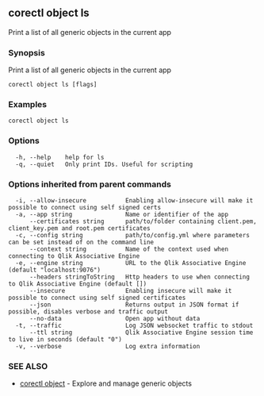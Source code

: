 ## corectl object ls

Print a list of all generic objects in the current app

### Synopsis

Print a list of all generic objects in the current app

```
corectl object ls [flags]
```

### Examples

```
corectl object ls
```

### Options

```
  -h, --help    help for ls
  -q, --quiet   Only print IDs. Useful for scripting
```

### Options inherited from parent commands

```
  -i, --allow-insecure           Enabling allow-insecure will make it possible to connect using self signed certs
  -a, --app string               Name or identifier of the app
      --certificates string      path/to/folder containing client.pem, client_key.pem and root.pem certificates
  -c, --config string            path/to/config.yml where parameters can be set instead of on the command line
      --context string           Name of the context used when connecting to Qlik Associative Engine
  -e, --engine string            URL to the Qlik Associative Engine (default "localhost:9076")
      --headers stringToString   Http headers to use when connecting to Qlik Associative Engine (default [])
      --insecure                 Enabling insecure will make it possible to connect using self signed certificates
      --json                     Returns output in JSON format if possible, disables verbose and traffic output
      --no-data                  Open app without data
  -t, --traffic                  Log JSON websocket traffic to stdout
      --ttl string               Qlik Associative Engine session time to live in seconds (default "0")
  -v, --verbose                  Log extra information
```

### SEE ALSO

* [corectl object](corectl_object.md)	 - Explore and manage generic objects

